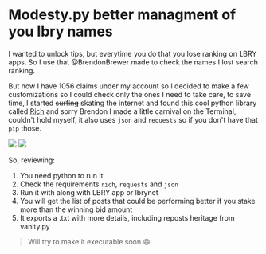 # Modesty.py better managment of you lbry names 

I wanted to unlock tips, but everytime you do that you lose ranking on LBRY apps. So I use that @BrendonBrewer made to check the names I lost search ranking. 

But now I have 1056 claims under my account so I decided to make a few customizations so I could check only the ones I need to take care, to save time, I started ~~surfing~~ skating the internet and found this cool python library called [Rich](https://github.com/willmcgugan/rich) and sorry Brendon I made a little carnival on the Terminal, couldn't hold myself, it also uses `json` and `requests` so if you don't have that `pip` those. 

![](https://i.ibb.co/j51svff/ezgif-com-gif-maker.gif)
![](https://i.ibb.co/Hx4d4gt/Screenshot-6.png)

So, reviewing: 

1) You need python to run it 
2) Check the requirements `rich`, `requests` and `json`
3) Run it with along with LBRY app or lbrynet 
4) You will get the list of posts that could be performing better if you stake more than the winning bid amount 
5) It exports a .txt with more details, including reposts heritage from vanity.py 


> Will try to make it executable soon :smile: 


